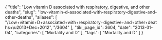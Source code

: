 {
    "title": "Low vitamin D associated with respiratory, digestive, and other deaths",
    "slug": "low-vitamin-d-associated-with-respiratory-digestive-and-other-deaths",
    "aliases": [
        "/Low+vitamin+D+associated+with+respiratory+digestive+and+other+deaths+\u2013+Dec+2012",
        "/3604"
    ],
    "tiki_page_id": 3604,
    "date": "2013-01-04",
    "categories": [
        "Mortality and D"
    ],
    "tags": [
        "Mortality and D"
    ]
}